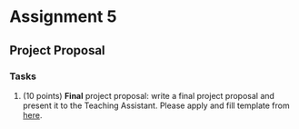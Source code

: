 # Assignment 5

## Project Proposal


### Tasks

1. (10 points) **Final** project proposal: write a final project proposal and present it to the Teaching Assistant. Please apply and fill template from [here](https://docs.google.com/document/d/1_5FVtMBv-wFNyT2hids2bvivTgp89DZTYx8F94cR9uw/edit?usp=sharing). 
